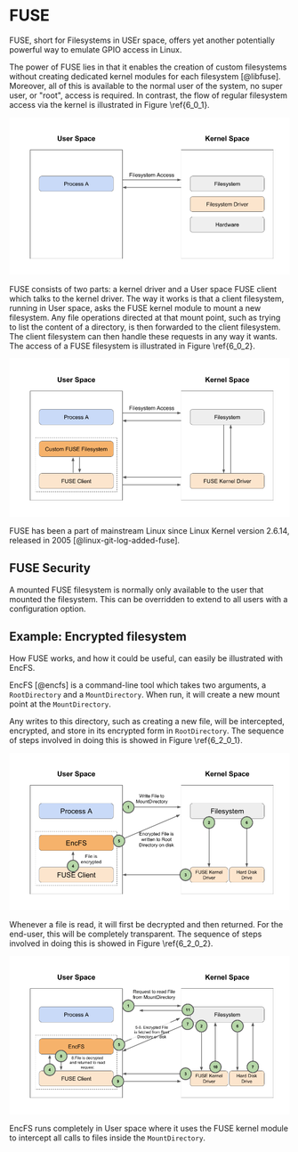# FUSE

FUSE, short for Filesystems in USEr space, offers yet another potentially powerful way to emulate GPIO access in Linux.

The power of FUSE lies in that it enables the creation of custom filesystems without creating dedicated kernel modules for each filesystem [@libfuse]. Moreover, all of this is available to the normal user of the system, no super user, or "root", access is required. In contrast, the flow of regular filesystem access via the kernel is illustrated in Figure \ref{6_0_1}.

![Regular filesystem access \label{6_0_1}](source/figures/6_0_1.png)

FUSE consists of two parts: a kernel driver and a User space FUSE client which talks to the kernel driver. The way it works is that a client filesystem, running in User space, asks the FUSE kernel module to mount a new filesystem. Any file operations directed at that mount point, such as trying to list the content of a directory, is then forwarded to the client filesystem. The client filesystem can then handle these requests in any way it wants. The access of a FUSE filesystem is illustrated in Figure \ref{6_0_2}.

![Accessing a FUSE filesystem \label{6_0_2}](source/figures/6_0_2.png)

FUSE has been a part of mainstream Linux since Linux Kernel version 2.6.14, released in 2005 [@linux-git-log-added-fuse].

## FUSE Security
A mounted FUSE filesystem is normally only available to the user that mounted the filesystem. This can be overridden to extend to all users with a configuration option.

## Example: Encrypted filesystem
How FUSE works, and how it could be useful, can easily be illustrated with EncFS.

EncFS [@encfs] is a command-line tool which takes two arguments, a `RootDirectory` and a `MountDirectory`. When run, it will create a new mount point at the `MountDirectory`. 

Any writes to this directory, such as creating a new file, will be intercepted, encrypted, and store in its encrypted form in `RootDirectory`. The sequence of steps involved in doing this is showed in Figure \ref{6_2_0_1}.

![EncFS encryption flow \label{6_2_0_1}](source/figures/6_2_0_1.png)

Whenever a file is read, it will first be decrypted and then returned. For the end-user, this will be completely transparent. The sequence of steps involved in doing this is showed in Figure \ref{6_2_0_2}.

![EncFS decryption flow \label{6_2_0_2}](source/figures/6_2_0_2.png)

EncFS runs completely in User space where it uses the FUSE kernel module to intercept all calls to files inside the `MountDirectory`.
